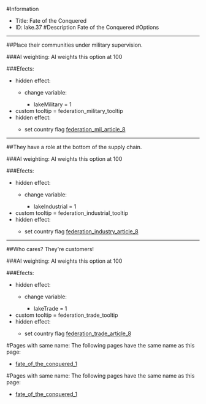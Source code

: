 #Information
 - Title: Fate of the Conquered
 - ID: lake.37
#Description
Fate of the Conquered
#Options

___
##Place their communities under military supervision.

###AI weighting:
AI weights this option at 100


###Efects:<ul><li>hidden effect:</li><ul><li>change variable:</li><ul><li>lakeMilitary = 1</li></ul></ul><li>custom tooltip = federation_military_tooltip</li><li>hidden effect:</li><ul><li>set country flag [federation_mil_article_8](../flags/federation_mil_article_8.md)</li></ul></ul>

___
##They have a role at the bottom of the supply chain.

###AI weighting:
AI weights this option at 100


###Efects:<ul><li>hidden effect:</li><ul><li>change variable:</li><ul><li>lakeIndustrial = 1</li></ul></ul><li>custom tooltip = federation_industrial_tooltip</li><li>hidden effect:</li><ul><li>set country flag [federation_industry_article_8](../flags/federation_industry_article_8.md)</li></ul></ul>

___
##Who cares? They're customers!

###AI weighting:
AI weights this option at 100


###Efects:<ul><li>hidden effect:</li><ul><li>change variable:</li><ul><li>lakeTrade = 1</li></ul></ul><li>custom tooltip = federation_trade_tooltip</li><li>hidden effect:</li><ul><li>set country flag [federation_trade_article_8](../flags/federation_trade_article_8.md)</li></ul></ul>


#Pages with same name:
The following pages have the same name as this page:
 - [fate_of_the_conquered_1](fate_of_the_conquered_1.md)


#Pages with same name:
The following pages have the same name as this page:
 - [fate_of_the_conquered_1](fate_of_the_conquered_1.md)
